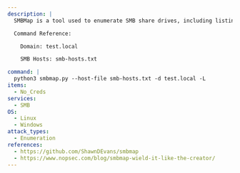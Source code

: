 ```yaml
---
description: |
  SMBMap is a tool used to enumerate SMB share drives, including listing share drive permissions, share contents, upload/download functionality, file name enumeration, and remote command execution. The following command will enumerate a list of SMB hosts for accessible SMB shares, both local and mapped drives, without credentials (null session).

  Command Reference:

  	Domain: test.local

  	SMB Hosts: smb-hosts.txt

command: |
  python3 smbmap.py --host-file smb-hosts.txt -d test.local -L
items:
  - No_Creds
services:
  - SMB
OS:
  - Linux
  - Windows
attack_types:
  - Enumeration
references:
  - https://github.com/ShawnDEvans/smbmap
  - https://www.nopsec.com/blog/smbmap-wield-it-like-the-creator/
---
```

